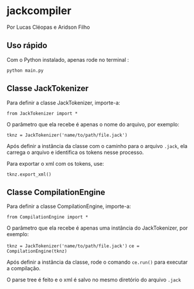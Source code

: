# jackcompiler
Por Lucas Cléopas e Aridson Filho

## Uso rápido
Com o Python instalado, apenas rode no terminal :

`python main.py`

## Classe JackTokenizer
Para definir a classe JackTokenizer, importe-a:

`from JackTokenizer import *`

O parâmetro que ela recebe é apenas o nome do arquivo, por exemplo:

`tknz = JackTokenizer('name/to/path/file.jack')`

Após definir a instância da classe com o caminho para o arquivo `.jack`, ela carrega o arquivo e identifica os tokens nesse processo.

Para exportar o xml com os tokens, use:

`tknz.export_xml()`

## Classe CompilationEngine
Para definir a classe CompilationEngine, importe-a:

`from CompilationEngine import *`

O parâmetro que ela recebe é apenas uma instância do JackTokenizer, por exemplo:

`tknz = JackTokenizer('name/to/path/file.jack')`
`ce = CompilationEngine(tknz)`

Após definir a instância da classe, rode o comando `ce.run()` para executar a compilação.

O parse tree é feito e o xml é salvo no mesmo diretório do arquivo `.jack`

